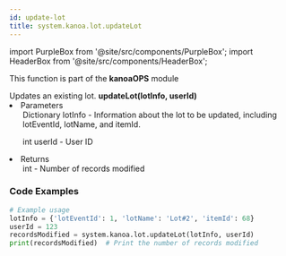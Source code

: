 ```yaml
---
id: update-lot
title: system.kanoa.lot.updateLot
---
```


import PurpleBox from '@site/src/components/PurpleBox';
import HeaderBox from '@site/src/components/HeaderBox';

<PurpleBox>This function is part of the <b>kanoaOPS</b> module</PurpleBox>

<HeaderBox header="Description">
  Updates an existing lot.
</HeaderBox>

<HeaderBox header="Syntax">
  <b>updateLot(lotInfo, userId)</b>
    <li>Parameters <br />
      <ul>Dictionary lotInfo - Information about the lot to be updated, including lotEventId, lotName, and itemId.</ul>
      <ul>int userId - User ID</ul>
    </li>
    <li>Returns <br />
      <ul>int - Number of records modified</ul>
    </li>
</HeaderBox>

### Code Examples

```python
# Example usage
lotInfo = {'lotEventId': 1, 'lotName': 'Lot#2', 'itemId': 68}
userId = 123
recordsModified = system.kanoa.lot.updateLot(lotInfo, userId)
print(recordsModified)  # Print the number of records modified

